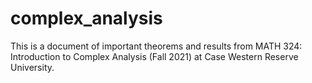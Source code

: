 # complex_analysis
This is a document of important theorems and results from MATH 324: Introduction to Complex Analysis (Fall 2021) at Case Western Reserve University.
